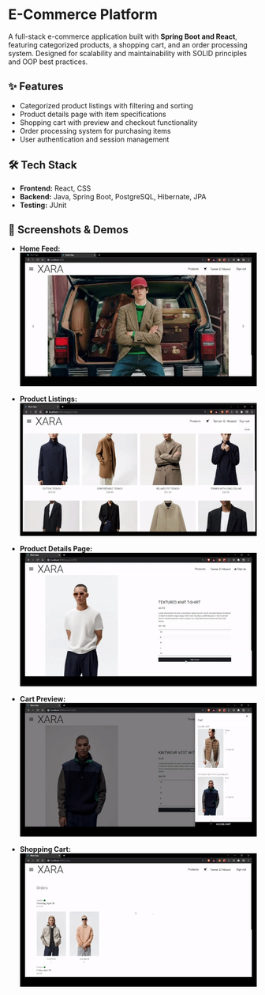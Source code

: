 # E-Commerce Platform

A full-stack e-commerce application built with **Spring Boot and React**, featuring categorized products, a shopping cart, and an order processing system. Designed for scalability and maintainability with SOLID principles and OOP best practices.

## ✨ Features

- Categorized product listings with filtering and sorting  
- Product details page with item specifications  
- Shopping cart with preview and checkout functionality  
- Order processing system for purchasing items  
- User authentication and session management  

## 🛠 Tech Stack

- **Frontend:** React, CSS  
- **Backend:** Java, Spring Boot, PostgreSQL, Hibernate, JPA  
- **Testing:** JUnit  

## 📸 Screenshots & Demos

- **Home Feed:**  
  ![Feed](./demo/main.jpg)  

- **Product Listings:**  
  ![Products](./demo/products.jpg)  

- **Product Details Page:**  
  ![Product](./demo/product.jpg)  

- **Cart Preview:**  
  ![Cart Preview](./demo/cart_preview.jpg)  

- **Shopping Cart:**  
  ![Cart](./demo/cart.jpg)  




